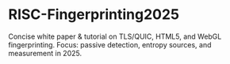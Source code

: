 # RISC-Fingerprinting2025
Concise white paper &amp; tutorial on TLS/QUIC, HTML5, and WebGL fingerprinting. Focus: passive detection, entropy sources, and measurement in 2025.
